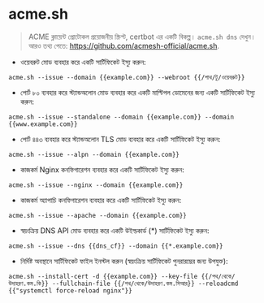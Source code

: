 # acme.sh

> ACME ক্লায়েন্ট প্রোটোকল প্রয়োজনীয় স্ক্রিপ্ট, certbot এর একটি বিকল্প।
> `acme.sh dns` দেখুন।
> আরও তথ্য পেতে: <https://github.com/acmesh-official/acme.sh>.

- ওয়েবরুট মোড ব্যবহার করে একটি সার্টিফিকেট ইস্যু করুন:

`acme.sh --issue --domain {{example.com}} --webroot {{/পাথ/টু/ওয়েবরুট}}`

- পোর্ট ৮০ ব্যবহার করে স্ট্যান্ডঅলোন মোড ব্যবহার করে একটি মাল্টিপল ডোমেনের জন্য একটি সার্টিফিকেট ইস্যু করুন:

`acme.sh --issue --standalone --domain {{example.com}} --domain {{www.example.com}}`

- পোর্ট ৪৪৩ ব্যবহার করে স্ট্যান্ডঅলোন TLS মোড ব্যবহার করে একটি সার্টিফিকেট ইস্যু করুন:

`acme.sh --issue --alpn --domain {{example.com}}`

- কাজকর্ম Nginx কনফিগারেশন ব্যবহার করে একটি সার্টিফিকেট ইস্যু করুন:

`acme.sh --issue --nginx --domain {{example.com}}`

- কাজকর্ম অ্যাপাচি কনফিগারেশন ব্যবহার করে একটি সার্টিফিকেট ইস্যু করুন:

`acme.sh --issue --apache --domain {{example.com}}`

- স্বয়ংক্রিয় DNS API মোড ব্যবহার করে একটি উইল্ডকার্ড (\*) সার্টিফিকেট ইস্যু করুন:

`acme.sh --issue --dns {{dns_cf}} --domain {{*.example.com}}`

- নির্দিষ্ট অবস্থানে সার্টিফিকেট ফাইল ইনস্টল করুন (স্বয়ংক্রিয় সার্টিফিকেট পুনরারম্ভের জন্য উপযুক্ত):

`acme.sh --install-cert -d {{example.com}} --key-file {{/পথ/থেকে/উদাহরণ.কম.কি}} --fullchain-file {{/পথ/থেকে/উদাহরণ.কম.সিআর}} --reloadcmd {{"systemctl force-reload nginx"}}`
